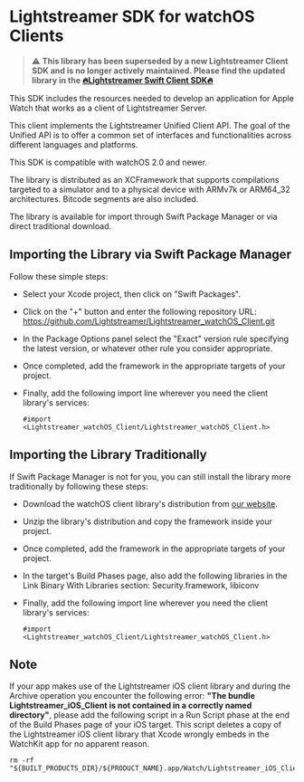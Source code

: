 # Lightstreamer SDK for watchOS Clients

> ⚠️ **This library has been superseded by a new Lightstreamer Client SDK and is no longer actively maintained. Please find the updated library in the [🔥Lightstreamer Swift Client SDK🔥](https://github.com/Lightstreamer/Lightstreamer-lib-client-swift)**

This SDK includes the resources needed to develop an application for Apple Watch that works as a client of Lightstreamer Server.

This client implements the Lightstreamer Unified Client API. The goal of the Unified API is to offer a common set of interfaces and functionalities across different languages and platforms.

This SDK is compatible with watchOS 2.0 and newer.

The library is distributed as an XCFramework that supports compilations targeted to a simulator and to a physical device with ARMv7k or ARM64_32 architectures. Bitcode segments are also included.

The library is available for import through Swift Package Manager or via direct traditional download.

## Importing the Library via Swift Package Manager

Follow these simple steps:

* Select your Xcode project, then click on "Swift Packages".
* Click on the "+" button and enter the following repository URL: https://github.com/Lightstreamer/Lightstreamer_watchOS_Client.git
* In the Package Options panel select the "Exact" version rule specifying the latest version, or whatever other rule you consider appropriate.
* Once completed, add the framework in the appropriate targets of your project.
* Finally, add the following import line wherever you need the client library's services:

  ```
  #import <Lightstreamer_watchOS_Client/Lightstreamer_watchOS_Client.h>
  ```

## Importing the Library Traditionally

If Swift Package Manager is not for you, you can still install the library more traditionally by following these steps:

* Download the watchOS client library's distribution from [our website](https://lightstreamer.com/res/ls-watchos-client/4.3.3/lib/ls-watchos-client-4.3.3.zip).
* Unzip the library's distribution and copy the framework inside your project.
* Once completed, add the framework in the appropriate targets of your project.
* In the target's Build Phases page, also add the following libraries in the Link Binary With Libraries section:
  Security.framework, libiconv
* Finally, add the following import line wherever you need the client library's services:

  ```
  #import <Lightstreamer_watchOS_Client/Lightstreamer_watchOS_Client.h>
  ```

## Note

If your app makes use of the Lightstreamer iOS client library and during the Archive operation you encounter the following error: 
**"The bundle Lightstreamer_iOS_Client is not contained in a correctly named directory"**, 
please add the following script in a Run Script phase at the end of the Build Phases page of your iOS target. 
This script deletes a copy of the Lightstreamer iOS client library that Xcode wrongly embeds in the WatchKit app for no apparent reason.

```
rm -rf "${BUILT_PRODUCTS_DIR}/${PRODUCT_NAME}.app/Watch/Lightstreamer_iOS_Client.framework"
```
